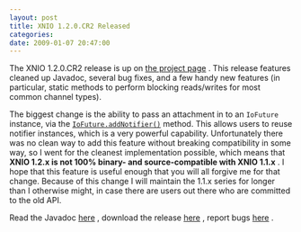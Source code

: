 ```yaml
---
layout: post
title: XNIO 1.2.0.CR2 Released
categories: 
date: 2009-01-07 20:47:00
---
```

 The XNIO 1.2.0.CR2 release is up on [the project page](http://www.jboss.org/xnio "") . This release features cleaned up Javadoc, several bug fixes, and a few handy new features (in particular, static methods to perform blocking reads/writes for most common channel types).

The biggest change is the ability to pass an attachment in to an `IoFuture` instance, via the [`IoFuture.addNotifier()`](http://docs.jboss.org/xnio/1.2.0.CR2/api/org/jboss/xnio/IoFuture.html#addNotifier(org.jboss.xnio.IoFuture.Notifier,%20A) "") method. This allows users to reuse notifier instances, which is a very powerful capability. Unfortunately there was no clean way to add this feature without breaking compatibility in some way, so I went for the cleanest implementation possible, which means that **XNIO 1.2.x is not 100% binary- and source-compatible with XNIO 1.1.x** . I hope that this feature is useful enough that you will all forgive me for that change. Because of this change I will maintain the 1.1.x series for longer than I otherwise might, in case there are users out there who are committed to the old API.

Read the Javadoc [here](http://docs.jboss.org/xnio/1.2.0.CR2/api "") , download the release [here](http://www.jboss.org/xnio/downloads/ "") , report bugs [here](http://jira.jboss.org/jira/browse/XNIO "") .